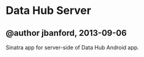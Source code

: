 # Data Hub Server

@author jbanford, 2013-09-06
---

Sinatra app for server-side of Data Hub Android app.

